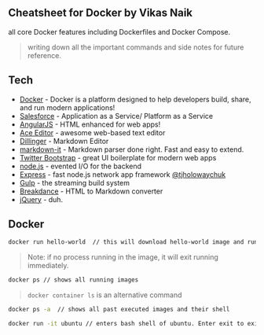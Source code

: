 ## Cheatsheet for Docker by Vikas Naik

all core Docker features including Dockerfiles and Docker Compose.

> writing down all the important commands and side notes for future reference.

## Tech

- [Docker] - Docker is a platform designed to help developers build, share, and run modern applications!
- [Salesforce] - Application as a Service/ Platform as a Service
- [AngularJS] - HTML enhanced for web apps!
- [Ace Editor] - awesome web-based text editor
- [Dillinger] - Markdown Editor
- [markdown-it] - Markdown parser done right. Fast and easy to extend.
- [Twitter Bootstrap] - great UI boilerplate for modern web apps
- [node.js] - evented I/O for the backend
- [Express] - fast node.js network app framework [@tjholowaychuk]
- [Gulp] - the streaming build system
- [Breakdance](https://breakdance.github.io/breakdance/) - HTML
to Markdown converter
- [jQuery] - duh.


## Docker

```sh
docker run hello-world  // this will download hello-world image and run it.
```
> Note: if no process running in the image, it will exit running immediately.

```sh
docker ps // shows all running images
```
> `docker container ls` is an alternative command

```sh
docker ps -a  // shows all past executed images and their shell
```

```sh
docker run -it ubuntu // enters bash shell of ubuntu. Enter exit to exit the bash shell.
```

```sh

```




[//]: # (These are reference links used in the body of this note and get stripped out when the markdown processor does its job. There is no need to format nicely because it shouldn't be seen. Thanks SO - http://stackoverflow.com/questions/4823468/store-comments-in-markdown-syntax)

  
   
   [markdown-it]: <https://github.com/markdown-it/markdown-it>
   [Ace Editor]: <http://ace.ajax.org>
   [node.js]: <http://nodejs.org>
   [Twitter Bootstrap]: <http://twitter.github.com/bootstrap/>
   [jQuery]: <http://jquery.com>
   [@tjholowaychuk]: <http://twitter.com/tjholowaychuk>
   [express]: <http://expressjs.com>
   [AngularJS]: <http://angularjs.org>
   [Gulp]: <http://gulpjs.com>
   [Docker]: <https://www.docker.com>
   [Salesforce]: <https://www.salesforce.com>
   [Dillinger]: <https://dillinger.io/>

